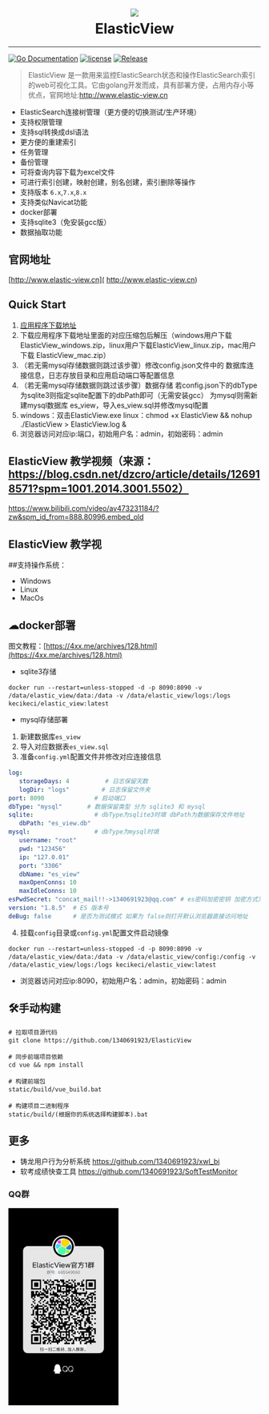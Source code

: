 ﻿<h1 align="center">
   <br>
   <img src="https://gitee.com/cynthia520/elastic-view/raw/main/static/show_img/2.png"/>
   <br>
   ElasticView
   <br>
</h1>

-----------
[![Go Documentation](http://img.shields.io/badge/go-documentation-blue.svg?style=flat-square)](https://godoc.org/github.com/1340691923/ElasticView)
[![license](https://img.shields.io/github/license/mashape/apistatus.svg?maxAge=2592000)](https://github.com/1340691923/ElasticView/blob/main/LICENSE)
[![Release](https://img.shields.io/github/release/1340691923/ElasticView.svg?label=Release)](https://gitee.com/cynthia520/elastic-view/releases)

> ElasticView 是一款用来监控ElasticSearch状态和操作ElasticSearch索引的web可视化工具。它由golang开发而成，具有部署方便，占用内存小等优点，官网地址:http://www.elastic-view.cn
* ElasticSearch连接树管理（更方便的切换测试/生产环境）
* 支持权限管理
* 支持sql转换成dsl语法
* 更方便的重建索引
* 任务管理
* 备份管理
* 可将查询内容下载为excel文件
* 可进行索引创建，映射创建，别名创建，索引删除等操作
* 支持版本 `6.x`,`7.x`,`8.x`
* 支持类似Navicat功能
* docker部署
* 支持sqlite3（免安装gcc版）
* 数据抽取功能

## 官网地址
[http://www.elastic-view.cn]( http://www.elastic-view.cn)


## Quick Start
1. [应用程序下载地址]( https://gitee.com/cynthia520/elastic-view/releases/)
2. 下载应用程序下载地址里面的对应压缩包后解压（windows用户下载ElasticView_windows.zip，linux用户下载ElasticView_linux.zip，mac用户下载 ElasticView_mac.zip）
3. （若无需mysql存储数据则跳过该步骤）修改config.json文件中的 数据库连接信息，日志存放目录和应用启动端口等配置信息
4. （若无需mysql存储数据则跳过该步骤）数据存储 若config.json下的dbType为sqlite3则指定sqlite配置下的dbPath即可（无需安装gcc）
   为mysql则需新建mysql数据库 es_view，导入es_view.sql并修改mysql配置
5. windows：双击ElasticView.exe  linux：chmod +x ElasticView && nohup ./ElasticView > ElasticView.log &
6. 浏览器访问对应ip:端口，初始用户名：admin，初始密码：admin

## ElasticView 教学视频（来源：https://blog.csdn.net/dzcro/article/details/126918571?spm=1001.2014.3001.5502）
https://www.bilibili.com/video/av473231184/?zw&spm_id_from=888.80996.embed_old

## ElasticView 教学视



##支持操作系统：
 -  Windows
 -  Linux
 -  MacOs

<!-- ## 手动编译
 1. `git clone git@github.com:1340691923/ElasticView.git`
 2. `cd vue && cnpm install (安装前端依赖)`
 3. `执行static/build 下的vue_build.bat （打前端正式包）`
 4. `执行static/build 下的win_build.bat(linux则为linux_build.bat)  (编译二进制可执行程序)`
  -->

## ☁docker部署

图文教程：[https://4xx.me/archives/128.html](https://4xx.me/archives/128.html)

- sqlite3存储
```shell
docker run --restart=unless-stopped -d -p 8090:8090 -v /data/elastic_view/data:/data -v /data/elastic_view/logs:/logs kecikeci/elastic_view:latest
```
- mysql存储部署
1. 新建数据库`es_view`
2. 导入对应数据表`es_view.sql`
3. 准备`config.yml`配置文件并修改对应连接信息
```yaml
log:
   storageDays: 4          # 日志保留天数
   logDir: "logs"         # 日志保留文件夹
port: 8090              # 启动端口
dbType: "mysql"       # 数据保留类型 分为 sqlite3 和 mysql
sqlite:                 # dbType为sqlite3时填 dbPath为数据保存文件地址
   dbPath: "es_view.db"
mysql:                  # dbType为mysql时填
   username: "root"
   pwd: "123456"
   ip: "127.0.01"
   port: "3306"
   dbName: "es_view"
   maxOpenConns: 10
   maxIdleConns: 10
esPwdSecret: "concat_mail!!->1340691923@qq.com" # es密码加密密钥 加密方式为 AES
version: "1.8.5"  # ES 版本号
deBug: false      # 是否为测试模式 如果为 false则打开默认浏览器直接访问地址
```
   4. 挂载`config`目录或`config.yml`配置文件启动镜像
```shell
docker run --restart=unless-stopped -d -p 8090:8090 -v /data/elastic_view/data:/data -v /data/elastic_view/config:/config -v /data/elastic_view/logs:/logs kecikeci/elastic_view:latest
```

- 浏览器访问对应ip:8090，初始用户名：admin，初始密码：admin

## 🛠️手动构建
```shell
# 拉取项目源代码
git clone https://github.com/1340691923/ElasticView

# 同步前端项目依赖
cd vue && npm install

# 构建前端包
static/build/vue_build.bat

# 构建项目二进制程序
static/build/(根据你的系统选择构建脚本).bat
```

## 更多
 * 铸龙用户行为分析系统     https://github.com/1340691923/xwl_bi
 * 软考成绩快查工具        https://github.com/1340691923/SoftTestMonitor

<!--### 求职中，个人微信二维码-->

<!-- ![image](https://gitee.com/cynthia520/elastic-view/raw/main/static/show_img/weixin.jpg)   -->
<!--<img src="https://raw.githubusercontent.com/1340691923/ElasticView/main/resources/show_img/weixin.jpg" style="width: 220px"> -->


### QQ群

<img src="https://raw.githubusercontent.com/1340691923/ElasticView/main/resources/show_img/qq_group.jpg" style="width: 220px">

